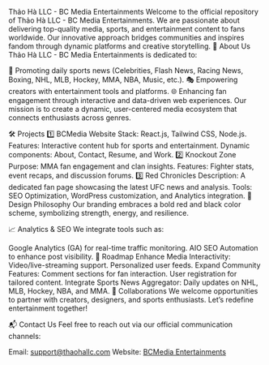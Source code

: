 Thảo Hà LLC - BC Media Entertainments
Welcome to the official repository of Thảo Hà LLC - BC Media Entertainments. We are passionate about delivering top-quality media, sports, and entertainment content to fans worldwide. Our innovative approach bridges communities and inspires fandom through dynamic platforms and creative storytelling.
🌟 About Us
Thảo Hà LLC - BC Media Entertainments is dedicated to:

📰 Promoting daily sports news (Celebrities, Flash News, Racing News, Boxing, NHL, MLB, Hockey, MMA, NBA, Music, etc.).
🎭 Empowering creators with entertainment tools and platforms.
🌐 Enhancing fan engagement through interactive and data-driven web experiences.
Our mission is to create a dynamic, user-centered media ecosystem that connects enthusiasts across genres.

🛠 Projects
1️⃣ BCMedia Website
Stack: React.js, Tailwind CSS, Node.js.
Features:
Interactive content hub for sports and entertainment.
Dynamic components: About, Contact, Resume, and Work.
2️⃣ Knockout Zone
Purpose: MMA fan engagement and clan insights.
Features: Fighter stats, event recaps, and discussion forums.
3️⃣ Red Chronicles
Description: A dedicated fan page showcasing the latest UFC news and analysis.
Tools: SEO Optimization, WordPress customization, and Analytics integration.
🎨 Design Philosophy
Our branding embraces a bold red and black color scheme, symbolizing strength, energy, and resilience.

📈 Analytics & SEO
We integrate tools such as:

Google Analytics (GA) for real-time traffic monitoring.
AIO SEO Automation to enhance post visibility.
🚀 Roadmap
Enhance Media Interactivity:
Video/live-streaming support.
Personalized user feeds.
Expand Community Features:
Comment sections for fan interaction.
User registration for tailored content.
Integrate Sports News Aggregator:
Daily updates on NHL, MLB, Hockey, NBA, and MMA.
🤝 Collaborations
We welcome opportunities to partner with creators, designers, and sports enthusiasts. Let’s redefine entertainment together!

📬 Contact Us
Feel free to reach out via our official communication channels:

Email: support@thaohallc.com
Website: [BCMedia Entertainments](https://thaohallc.com/)
